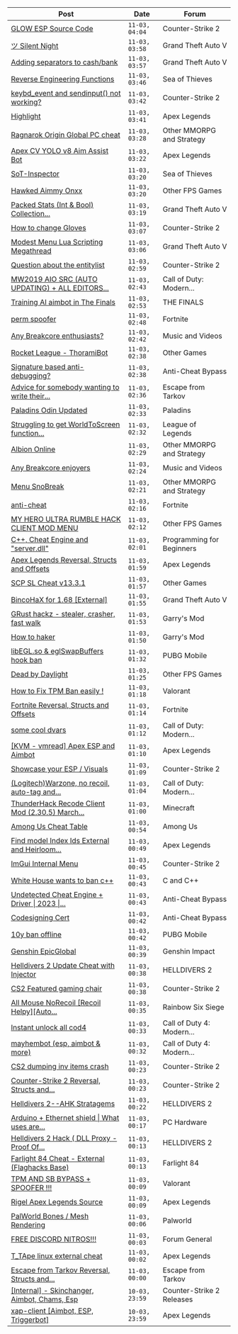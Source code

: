 |Post|Date|Forum|
|----|----|-----|
|[GLOW ESP Source Code](https://www.unknowncheats.me/forum/counter-strike-2-a/626765-glow-esp-source-code.html)|`11-03, 04:04`|Counter-Strike 2|
|[ツ Silent Night](https://www.unknowncheats.me/forum/grand-theft-auto-v/604599-silent-night.html)|`11-03, 03:58`|Grand Theft Auto V|
|[Adding separators to cash/bank](https://www.unknowncheats.me/forum/grand-theft-auto-v/626825-adding-separators-cash-bank.html)|`11-03, 03:57`|Grand Theft Auto V|
|[Reverse Engineering Functions](https://www.unknowncheats.me/forum/sea-of-thieves/626823-reverse-engineering-functions.html)|`11-03, 03:46`|Sea of Thieves|
|[keybd_event and sendinput() not working?](https://www.unknowncheats.me/forum/counter-strike-2-a/626822-keybd_event-sendinput.html)|`11-03, 03:42`|Counter-Strike 2|
|[Highlight](https://www.unknowncheats.me/forum/apex-legends/626821-highlight.html)|`11-03, 03:41`|Apex Legends|
|[Ragnarok Origin Global PC cheat](https://www.unknowncheats.me/forum/other-mmorpg-and-strategy/624052-ragnarok-origin-global-pc-cheat.html)|`11-03, 03:28`|Other MMORPG and Strategy|
|[Apex CV YOLO v8 Aim Assist Bot](https://www.unknowncheats.me/forum/apex-legends/624584-apex-cv-yolo-v8-aim-assist-bot.html)|`11-03, 03:22`|Apex Legends|
|[SoT-Inspector](https://www.unknowncheats.me/forum/sea-of-thieves/605014-sot-inspector.html)|`11-03, 03:20`|Sea of Thieves|
|[Hawked Aimmy Onxx](https://www.unknowncheats.me/forum/other-fps-games/624586-hawked-aimmy-onxx.html)|`11-03, 03:20`|Other FPS Games|
|[Packed Stats (Int & Bool) Collection...](https://www.unknowncheats.me/forum/grand-theft-auto-v/578963-packed-stats-int-bool-collection-thread.html)|`11-03, 03:19`|Grand Theft Auto V|
|[How to change Gloves](https://www.unknowncheats.me/forum/counter-strike-2-a/604003-change-gloves.html)|`11-03, 03:07`|Counter-Strike 2|
|[Modest Menu Lua Scripting Megathread](https://www.unknowncheats.me/forum/grand-theft-auto-v/463868-modest-menu-lua-scripting-megathread.html)|`11-03, 03:06`|Grand Theft Auto V|
|[Question about the entitylist](https://www.unknowncheats.me/forum/counter-strike-2-a/626819-question-entitylist.html)|`11-03, 02:59`|Counter-Strike 2|
|[MW2019 AIO SRC (AUTO UPDATING) + ALL EDITORS...](https://www.unknowncheats.me/forum/call-of-duty-modern-warfare/625324-mw2019-aio-src-auto-updating-editors-1000fov.html)|`11-03, 02:43`|Call of Duty: Modern...|
|[Training AI aimbot in The Finals](https://www.unknowncheats.me/forum/the-finals/616898-training-ai-aimbot-finals.html)|`11-03, 02:53`|THE FINALS|
|[perm spoofer](https://www.unknowncheats.me/forum/fortnite/626818-perm-spoofer.html)|`11-03, 02:48`|Fortnite|
|[Any Breakcore enthusiasts?](https://www.unknowncheats.me/forum/music-and-videos/626815-breakcore-enthusiasts.html)|`11-03, 02:42`|Music and Videos|
|[Rocket League - ThoramiBot](https://www.unknowncheats.me/forum/other-games/593885-rocket-league-thoramibot.html)|`11-03, 02:38`|Other Games|
|[Signature based anti-debugging?](https://www.unknowncheats.me/forum/anti-cheat-bypass/626803-signature-based-anti-debugging.html)|`11-03, 02:38`|Anti-Cheat Bypass|
|[Advice for somebody wanting to write their...](https://www.unknowncheats.me/forum/escape-from-tarkov/626700-advice-write-own-esp.html)|`11-03, 02:36`|Escape from Tarkov|
|[Paladins Odin Updated](https://www.unknowncheats.me/forum/paladins/515266-paladins-odin-updated.html)|`11-03, 02:33`|Paladins|
|[Struggling to get WorldToScreen function...](https://www.unknowncheats.me/forum/league-of-legends/626591-struggling-worldtoscreen-function.html)|`11-03, 02:32`|League of Legends|
|[Albion Online](https://www.unknowncheats.me/forum/other-mmorpg-and-strategy/626273-albion-online.html)|`11-03, 02:29`|Other MMORPG and Strategy|
|[Any Breakcore enjoyers](https://www.unknowncheats.me/forum/music-and-videos/626815-breakcore-enjoyers.html)|`11-03, 02:24`|Music and Videos|
|[Menu SnoBreak](https://www.unknowncheats.me/forum/other-mmorpg-and-strategy/620147-menu-snobreak.html)|`11-03, 02:21`|Other MMORPG and Strategy|
|[anti-cheat](https://www.unknowncheats.me/forum/fortnite/626814-anti-cheat.html)|`11-03, 02:16`|Fortnite|
|[MY HERO ULTRA RUMBLE HACK CLIENT MOD MENU](https://www.unknowncheats.me/forum/other-fps-games/617205-hero-ultra-rumble-hack-client-mod-menu.html)|`11-03, 02:12`|Other FPS Games|
|[С++, Cheat Engine and "server.dll"](https://www.unknowncheats.me/forum/programming-for-beginners/624294-cheat-engine-server-dll.html)|`11-03, 02:01`|Programming for Beginners|
|[Apex Legends Reversal, Structs and Offsets](https://www.unknowncheats.me/forum/apex-legends/319804-apex-legends-reversal-structs-offsets.html)|`11-03, 01:59`|Apex Legends|
|[SCP SL Cheat v13.3.1](https://www.unknowncheats.me/forum/other-games/611154-scp-sl-cheat-v13-3-1-a.html)|`11-03, 01:57`|Other Games|
|[BincoHaX for 1.68 \[External\]](https://www.unknowncheats.me/forum/grand-theft-auto-v/250308-bincohax-1-68-external.html)|`11-03, 01:55`|Grand Theft Auto V|
|[GRust hackz - stealer, crasher, fast walk](https://www.unknowncheats.me/forum/garry-s-mod/626812-grust-hackz-stealer-crasher-fast-walk.html)|`11-03, 01:53`|Garry's Mod|
|[How to haker](https://www.unknowncheats.me/forum/garry-s-mod/626704-haker.html)|`11-03, 01:50`|Garry's Mod|
|[libEGL.so & eglSwapBuffers hook ban](https://www.unknowncheats.me/forum/pubg-mobile/523994-libegl-eglswapbuffers-hook-ban.html)|`11-03, 01:32`|PUBG Mobile|
|[Dead by Daylight](https://www.unknowncheats.me/forum/other-fps-games/178856-dead-daylight.html)|`11-03, 01:25`|Other FPS Games|
|[How to Fix TPM Ban easily !](https://www.unknowncheats.me/forum/valorant/626786-fix-tpm-ban-easily.html)|`11-03, 01:18`|Valorant|
|[Fortnite Reversal, Structs and Offsets](https://www.unknowncheats.me/forum/fortnite/235061-fortnite-reversal-structs-offsets.html)|`11-03, 01:14`|Fortnite|
|[some cool dvars](https://www.unknowncheats.me/forum/call-of-duty-modern-warfare-iii/626741-cool-dvars.html)|`11-03, 01:12`|Call of Duty: Modern...|
|[\[KVM - vmread\] Apex ESP and Aimbot](https://www.unknowncheats.me/forum/apex-legends/406426-kvm-vmread-apex-esp-aimbot.html)|`11-03, 01:10`|Apex Legends|
|[Showcase your ESP / Visuals](https://www.unknowncheats.me/forum/counter-strike-2-a/605571-showcase-esp-visuals.html)|`11-03, 01:09`|Counter-Strike 2|
|[(Logitech)Warzone, no recoil, auto-tag and...](https://www.unknowncheats.me/forum/call-of-duty-modern-warfare/394411-logitech-warzone-recoil-auto-tag-rapid-fire-lua-script.html)|`11-03, 01:04`|Call of Duty: Modern...|
|[ThunderHack Recode Client Mod (2.30.5) March...](https://www.unknowncheats.me/forum/minecraft/626774-thunderhack-recode-client-mod-2-30-5-march-updated.html)|`11-03, 01:00`|Minecraft|
|[Among Us Cheat Table](https://www.unknowncheats.me/forum/among-us/574185-cheat-table.html)|`11-03, 00:54`|Among Us|
|[Find model Index Ids External and Heirloom...](https://www.unknowncheats.me/forum/apex-legends/625276-model-index-ids-external-heirloom-animations.html)|`11-03, 00:49`|Apex Legends|
|[ImGui Internal Menu](https://www.unknowncheats.me/forum/counter-strike-2-a/626806-imgui-internal-menu.html)|`11-03, 00:45`|Counter-Strike 2|
|[White House wants to ban c++](https://www.unknowncheats.me/forum/c-and-c-/625768-white-house-ban.html)|`11-03, 00:43`|C and C++|
|[Undetected Cheat Engine + Driver \| 2023 \|...](https://www.unknowncheats.me/forum/anti-cheat-bypass/504191-undetected-cheat-engine-driver-2023-bypass-anticheats-eac.html)|`11-03, 00:43`|Anti-Cheat Bypass|
|[Codesigning Cert](https://www.unknowncheats.me/forum/anti-cheat-bypass/626207-codesigning-cert.html)|`11-03, 00:42`|Anti-Cheat Bypass|
|[10y ban offline](https://www.unknowncheats.me/forum/pubg-mobile/626100-10y-ban-offline.html)|`11-03, 00:42`|PUBG Mobile|
|[Genshin EpicGlobal](https://www.unknowncheats.me/forum/genshin-impact/489622-genshin-epicglobal.html)|`11-03, 00:39`|Genshin Impact|
|[Helldivers 2 Update Cheat with Injector](https://www.unknowncheats.me/forum/helldivers-2-a/626639-helldivers-2-update-cheat-injector.html)|`11-03, 00:38`|HELLDIVERS 2|
|[CS2 Featured gaming chair](https://www.unknowncheats.me/forum/counter-strike-2-a/622979-cs2-featured-gaming-chair.html)|`11-03, 00:38`|Counter-Strike 2|
|[All Mouse NoRecoil \[Recoil Helpy\]\[Auto...](https://www.unknowncheats.me/forum/rainbow-six-siege/620039-mouse-norecoil-recoil-helpy-auto-config-probably-ud-universal.html)|`11-03, 00:35`|Rainbow Six Siege|
|[Instant unlock all cod4](https://www.unknowncheats.me/forum/call-of-duty-4-modern-warfare/621027-instant-unlock-cod4.html)|`11-03, 00:33`|Call of Duty 4: Modern...|
|[mayhembot (esp, aimbot & more)](https://www.unknowncheats.me/forum/call-of-duty-4-modern-warfare/522922-mayhembot-esp-aimbot.html)|`11-03, 00:32`|Call of Duty 4: Modern...|
|[CS2 dumping inv items crash](https://www.unknowncheats.me/forum/counter-strike-2-a/626610-cs2-dumping-inv-items-crash.html)|`11-03, 00:23`|Counter-Strike 2|
|[Counter-Strike 2 Reversal, Structs and...](https://www.unknowncheats.me/forum/counter-strike-2-a/576077-counter-strike-2-reversal-structs-offsets.html)|`11-03, 00:23`|Counter-Strike 2|
|[Helldivers 2--AHK Stratagems](https://www.unknowncheats.me/forum/helldivers-2-a/625227-helldivers-2-ahk-stratagems.html)|`11-03, 00:22`|HELLDIVERS 2|
|[Arduino + Ethernet shield \| What uses are...](https://www.unknowncheats.me/forum/pc-hardware/626394-arduino-ethernet-shield.html)|`11-03, 00:17`|PC Hardware|
|[Helldivers 2 Hack ( DLL Proxy - Proof Of...](https://www.unknowncheats.me/forum/helldivers-2-a/625832-helldivers-2-hack-dll-proxy-proof-concept.html)|`11-03, 00:13`|HELLDIVERS 2|
|[Farlight 84 Cheat - External (Flaghacks Base)](https://www.unknowncheats.me/forum/farlight-84-a/611333-farlight-84-cheat-external-flaghacks-base.html)|`11-03, 00:13`|Farlight 84|
|[TPM AND SB BYPASS + SPOOFER !!!](https://www.unknowncheats.me/forum/valorant/623808-tpm-sb-bypass-spoofer.html)|`11-03, 00:09`|Valorant|
|[Rigel Apex Legends Source](https://www.unknowncheats.me/forum/apex-legends/623179-rigel-apex-legends-source.html)|`11-03, 00:09`|Apex Legends|
|[PalWorld Bones / Mesh Rendering](https://www.unknowncheats.me/forum/palworld/625946-palworld-bones-mesh-rendering.html)|`11-03, 00:06`|Palworld|
|[FREE DISCORD NITROS!!!](https://www.unknowncheats.me/forum/forum-general/626804-free-discord-nitros.html)|`11-03, 00:03`|Forum General|
|[T_TApe linux external cheat](https://www.unknowncheats.me/forum/apex-legends/624203-t_tape-linux-external-cheat.html)|`11-03, 00:02`|Apex Legends|
|[Escape from Tarkov Reversal, Structs and...](https://www.unknowncheats.me/forum/escape-from-tarkov/226519-escape-tarkov-reversal-structs-offsets.html)|`11-03, 00:00`|Escape from Tarkov|
|[\[Internal\] - Skinchanger, Aimbot, Chams, Esp](https://www.unknowncheats.me/forum/counter-strike-2-releases/625288-internal-skinchanger-aimbot-chams-esp.html)|`10-03, 23:59`|Counter-Strike 2 Releases|
|[xap-client \[Aimbot, ESP, Triggerbot\]](https://www.unknowncheats.me/forum/apex-legends/606842-xap-client-aimbot-esp-triggerbot.html)|`10-03, 23:59`|Apex Legends|
